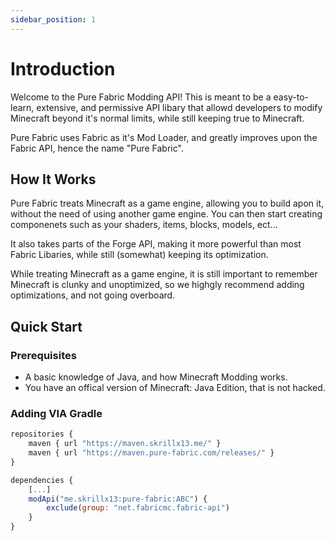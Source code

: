 ```yaml
---
sidebar_position: 1
---
```


# Introduction

Welcome to the Pure Fabric Modding API! This is meant to be a easy-to-learn, extensive, and permissive API libary that allowd developers to modify Minecraft beyond it's normal limits, while still keeping true to Minecraft.

Pure Fabric uses Fabric as it's Mod Loader, and greatly improves upon the Fabric API, hence the name "Pure Fabric".

## How It Works

Pure Fabric treats Minecraft as a game engine, allowing you to build apon it, without the need of using another game engine. You can then start creating componenets such as your shaders, items, blocks, models, ect...

It also takes parts of the Forge API, making it more powerful than most Fabric Libaries, while still (somewhat) keeping its optimization.

While treating Minecraft as a game engine, it is still important to remember Minecraft is clunky and unoptimized, so we highgly recommend adding optimizations, and not going overboard.

## Quick Start

### Prerequisites

- A basic knowledge of Java, and how Minecraft Modding works.
- You have an offical version of Minecraft: Java Edition, that is not hacked.

### Adding VIA Gradle

```js
repositories {
    maven { url "https://maven.skrillx13.me/" }
    maven { url "https://maven.pure-fabric.com/releases/" }
}

dependencies {
    [...]
    modApi("me.skrillx13:pure-fabric:ABC") {
        exclude(group: "net.fabricmc.fabric-api")
    }
}
```